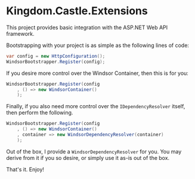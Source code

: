 # Kingdom.Castle.Extensions

This project provides basic integration with the ASP.NET Web API framework.

Bootstrapping with your project is as simple as the following lines of code:

```C#
var config = new HttpConfiguration();
WindsorBootstrapper.Register(config);
```

If you desire more control over the Windsor Container, then this is for you:

```C#
WindsorBootstrapper.Register(config
    , () => new WindsorContainer()
    );
```

Finally, if you also need more control over the ``IDependencyResolver`` itself, then perform the following.

```C#
WindsorBootstrapper.Register(config
    , () => new WindsorContainer()
    , container => new WindsorDependencyResolver(container)
    );
```

Out of the box, I provide a ```WindsorDependencyResolver``` for you. You may derive from it if you so desire, or simply use it as-is out of the box.

That's it. Enjoy!
